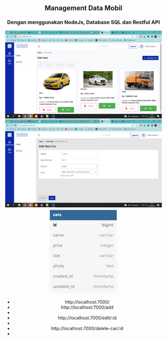 <div style="text-align:center">

<h2> Management Data Mobil </h2>
<h3> Dengan menggunakan NodeJs, Database SQL dan Restful API </h3>

<img src="./public/images/ss1.png" />
<img src="./public/images/ss2.png" />
<img src="./public/images/erd.png" />
  
<ul>
<li> http://localhost:7000/ </li>
<li> http://localhost:7000/add <li>
<li> http://localhost:7000/edit/:id <li>
<li> http://localhost:7000/delete-car/:id <li>
</ul>
</div>
